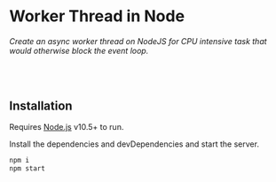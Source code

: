 # Worker Thread in Node
###### _Create an async worker thread on NodeJS for CPU intensive task that would otherwise block the event loop._
­

## Installation

Requires [Node.js](https://nodejs.org/) v10.5+ to run.

Install the dependencies and devDependencies and start the server.

```sh
npm i
npm start
```

